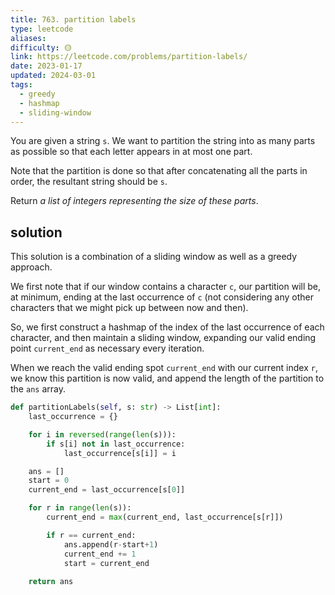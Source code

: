 ```yaml
---
title: 763. partition labels
type: leetcode
aliases: 
difficulty: 🟡
link: https://leetcode.com/problems/partition-labels/
date: 2023-01-17
updated: 2024-03-01
tags:
  - greedy
  - hashmap
  - sliding-window
---
```


You are given a string `s`. We want to partition the string into as many parts as possible so that each letter appears in at most one part.

Note that the partition is done so that after concatenating all the parts in order, the resultant string should be `s`.

Return _a list of integers representing the size of these parts_.

## solution

This solution is a combination of a sliding window as well as a greedy approach.

We first note that if our window contains a character `c`, our partition will be, at minimum, ending at the last occurrence of `c` (not considering any other characters that we might pick up between now and then).

So, we first construct a hashmap of the index of the last occurrence of each character, and then maintain a sliding window, expanding our valid ending point `current_end` as necessary every iteration.

When we reach the valid ending spot `current_end` with our current index `r`, we know this partition is now valid, and append the length of the partition to the `ans` array.

```python
def partitionLabels(self, s: str) -> List[int]:
	last_occurrence = {}

	for i in reversed(range(len(s))):
		if s[i] not in last_occurrence:
			last_occurrence[s[i]] = i

	ans = []
	start = 0
	current_end = last_occurrence[s[0]]

	for r in range(len(s)):
		current_end = max(current_end, last_occurrence[s[r]])

		if r == current_end:
			ans.append(r-start+1)
			current_end += 1
			start = current_end
		  
	return ans
```
